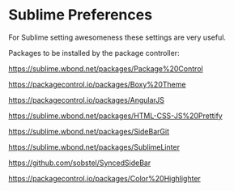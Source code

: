 Sublime Preferences
====================

For Sublime setting awesomeness these settings are very useful.

Packages to be installed by the package controller: 

https://sublime.wbond.net/packages/Package%20Control

https://packagecontrol.io/packages/Boxy%20Theme

https://packagecontrol.io/packages/AngularJS

https://sublime.wbond.net/packages/HTML-CSS-JS%20Prettify

https://sublime.wbond.net/packages/SideBarGit

https://sublime.wbond.net/packages/SublimeLinter

https://github.com/sobstel/SyncedSideBar

https://packagecontrol.io/packages/Color%20Highlighter

